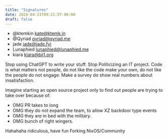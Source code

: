 ```yaml
---
title: "Signatures"
date: 2024-04-21T09:21:57-06:00
draft: false
---
```


- @ktemkin <kate@ktemk.in>
- @Qyriad <qyriad@qyriad.me>
- jade <jade@jade.fyi>
- Lunaphied <lunaphied@lunaphied.me>
- kiara <kiara@bij1.org>

Stop using ChatGPT to write your stuff.
Stop Politicizing an IT project.
Code is what matters not people, do not like the code make your own, do not like the people do not engage.
Make a survey do show real numbers about insatisfaction.

Imagine starting an open source project only to find out people are trying to take over because of:
 - OMG PR takes to long
 - OMG they do not expand the team, to allow XZ backdoor type events
 - OMG they are in bed with the military.
 - OMG bunch of right wingers.
 
 Hahahaha ridiculous, have fun Forking NixOS/Community
<!-- Insert your signature above here, using the format above.>

... and at least a dozen others who concur with this document, but are unable to sign for safety reasons.
